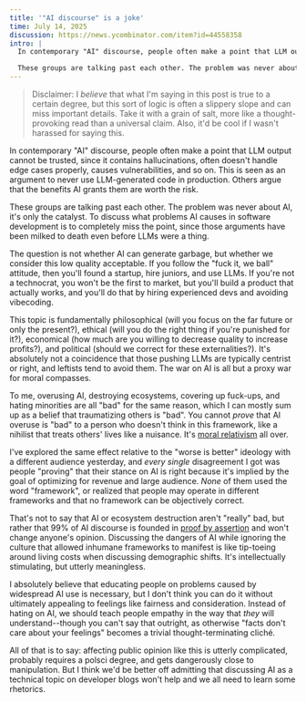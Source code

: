 ```yaml
---
title: '"AI discourse" is a joke'
time: July 14, 2025
discussion: https://news.ycombinator.com/item?id=44558358
intro: |
  In contemporary "AI" discourse, people often make a point that LLM output cannot be trusted, since it contains hallucinations, often doesn't handle edge cases properly, causes vulnerabilities, and so on. This is seen as an argument to never use LLM-generated code in production. Others argue that the benefits AI grants them are worth the risk.

  These groups are talking past each other. The problem was never about AI, it's only the catalyst. To discuss what problems AI causes in software development is to completely miss the point, since those same arguments have been milked to death even before LLMs were a thing.
---
```


> Disclaimer: I *believe* that what I'm saying in this post is true to a certain degree, but this sort of logic is often a slippery slope and can miss important details. Take it with a grain of salt, more like a thought-provoking read than a universal claim. Also, it'd be cool if I wasn't harassed for saying this.

In contemporary "AI" discourse, people often make a point that LLM output cannot be trusted, since it contains hallucinations, often doesn't handle edge cases properly, causes vulnerabilities, and so on. This is seen as an argument to never use LLM-generated code in production. Others argue that the benefits AI grants them are worth the risk.

These groups are talking past each other. The problem was never about AI, it's only the catalyst. To discuss what problems AI causes in software development is to completely miss the point, since those arguments have been milked to death even before LLMs were a thing.

The question is not whether AI can generate garbage, but whether we consider this low quality acceptable. If you follow the "fuck it, we ball" attitude, then you'll found a startup, hire juniors, and use LLMs. If you're not a technocrat, you won't be the first to market, but you'll build a product that actually works, and you'll do that by hiring experienced devs and avoiding vibecoding.

This topic is fundamentally philosophical (will you focus on the far future or only the present?), ethical (will you do the right thing if you're punished for it?), economical (how much are you willing to decrease quality to increase profits?), and political (should we correct for these externalities?). It's absolutely not a coincidence that those pushing LLMs are typically centrist or right, and leftists tend to avoid them. The war on AI is all but a proxy war for moral compasses.

To me, overusing AI, destroying ecosystems, covering up fuck-ups, and hating minorities are all "bad" for the same reason, which I can mostly sum up as a belief that traumatizing others is "bad". You cannot *prove* that AI overuse is "bad" to a person who doesn't think in this framework, like a nihilist that treats others' lives like a nuisance. It's [moral relativism](https://en.wikipedia.org/wiki/Moral_relativism) all over.

I've explored the same effect relative to the "worse is better" ideology with a different audience yesterday, and *every single* disagreement I got was people "proving" that their stance on AI is right because it's implied by the goal of optimizing for revenue and large audience. *None* of them used the word "framework", or realized that people may operate in different frameworks and that no framework can be objectively correct.

That's not to say that AI or ecosystem destruction aren't "really" bad, but rather that 99% of AI discourse is founded in [proof by assertion](https://en.wikipedia.org/wiki/Proof_by_assertion) and won't change anyone's opinion. Discussing the dangers of AI while ignoring the culture that allowed inhumane frameworks to manifest is like tip-toeing around living costs when discussing demographic shifts. It's intellectually stimulating, but utterly meaningless.

I absolutely believe that educating people on problems caused by widespread AI use is necessary, but I don't think you can do it without ultimately appealing to feelings like fairness and consideration. Instead of hating on AI, we should teach people empathy in the way that *they* will understand--though you can't say that outright, as otherwise "facts don't care about your feelings" becomes a trivial thought-terminating cliché.

All of that is to say: affecting public opinion like this is utterly complicated, probably requires a polsci degree, and gets dangerously close to manipulation. But I think we'd be better off admitting that discussing AI as a technical topic on developer blogs won't help and we all need to learn some rhetorics.

